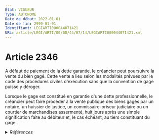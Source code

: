 ```yaml
---
État: VIGUEUR
Type: AUTONOME
Date de début: 2022-01-01
Date de fin: 2999-01-01
Identifiant: LEGIARTI000044071421
URL: article/LEGI/ARTI/00/00/44/07/14/LEGIARTI000044071421.xml
---
```


<h1>Article 2346</h1>

A défaut de paiement de la dette garantie, le créancier peut poursuivre la vente
du bien gagé. Cette vente a lieu selon les modalités prévues par le code des
procédures civiles d'exécution sans que la convention de gage puisse y
déroger.<br />

Lorsque le gage est constitué en garantie d'une dette professionnelle, le
créancier peut faire procéder à la vente publique des biens gagés par un
notaire, un huissier de justice, un commissaire-priseur judiciaire ou un
courtier de marchandises assermenté, huit jours après une simple signification
faite au débiteur et, le cas échéant, au tiers constituant du gage.


<details>
  <summary><em>Références</em></summary>

  <h2>Articles faisant référence à l'article</h2>
  
  <ul>
    <li>
      <a href="https://legal.tricoteuses.fr//redirection/LEGIARTI000044045514?vers=git&vers=legifrance">Ordonnance n° 2021-1192 du 15 septembre 2021 portant réforme du droit des sûretés - article 8 ENTIEREMENT_MODIF</a> MODIFIE source
    </li>
  </ul>
  
  <h2>Références faites par l'article</h2>
  
  <ul>
    <li>
      2016-01-29 CITATION cible <a href="https://legal.tricoteuses.fr//redirection/LEGIARTI000031942705?vers=git&vers=legifrance">Ordonnance n° 2016-56 du 29 janvier 2016 relative au gage des stocks - article 1 ENTIEREMENT_MODIF</a>
    </li>
    <li>
      2021-09-15 MODIFIE cible <a href="https://legal.tricoteuses.fr//redirection/LEGIARTI000044045514?vers=git&vers=legifrance">Ordonnance n° 2021-1192 du 15 septembre 2021 portant réforme du droit des sûretés - article 8 ENTIEREMENT_MODIF</a>
    </li>
    <li>
      2021-12-29 CITATION cible <a href="https://legal.tricoteuses.fr//redirection/LEGIARTI000044858961?vers=git&vers=legifrance">Décret n° 2021-1888 du 29 décembre 2021 pris en application de l'ordonnance n° 2021-1192 du 15 septembre 2021 portant réforme du droit des sûretés - article 2 ENTIEREMENT_MODIF</a>
    </li>
    <li>
      2999-01-01 CITATION cible <a href="https://legal.tricoteuses.fr//redirection/LEGIARTI000006448885?vers=git&vers=legifrance">Code civil - article 2353 AUTONOME ABROGE, en vigueur du 2008-07-01 au 2023-01-01</a>
    </li>
    <li>
      2999-01-01 CITATION cible <a href="https://legal.tricoteuses.fr//redirection/LEGIARTI000044073252?vers=git&vers=legifrance">Code de commerce - article L131-28 AUTONOME VIGUEUR, en vigueur depuis le 2022-01-01</a>
    </li>
    <li>
      2999-01-01 CITATION cible <a href="https://legal.tricoteuses.fr//redirection/LEGIARTI000006235000?vers=git&vers=legifrance">Code de commerce - article L527-10 AUTONOME ABROGE, en vigueur du 2006-03-24 au 2016-04-01</a>
    </li>
    <li>
      2999-01-01 CITATION cible <a href="https://legal.tricoteuses.fr//redirection/LEGIARTI000031943804?vers=git&vers=legifrance">Code de commerce - article L527-8 AUTONOME ABROGE, en vigueur du 2016-04-01 au 2022-01-01</a>
    </li>
    <li>
      2999-01-01 CITATION cible <a href="https://legal.tricoteuses.fr//redirection/LEGIARTI000022434814?vers=git&vers=legifrance">Code de la consommation - article L311-23 AUTONOME ABROGE, en vigueur du 2011-05-01 au 2016-07-01</a>
    </li>
    <li>
      2999-01-01 CITATION cible <a href="https://legal.tricoteuses.fr//redirection/LEGIARTI000022425850?vers=git&vers=legifrance">Code de la consommation - article L311-32 AUTONOME ABROGE, en vigueur du 2011-05-01 au 2016-07-01</a>
    </li>
    <li>
      2999-01-01 CITATION cible <a href="https://legal.tricoteuses.fr//redirection/LEGIARTI000032226108?vers=git&vers=legifrance">Code de la consommation - article L312-38 AUTONOME VIGUEUR, en vigueur depuis le 2016-07-01</a>
    </li>
    <li>
      2999-01-01 CITATION cible <a href="https://legal.tricoteuses.fr//redirection/LEGIARTI000044929288?vers=git&vers=legifrance">Code des procédures civiles d'exécution - article R222-6 AUTONOME VIGUEUR, en vigueur depuis le 2023-01-01</a>
    </li>
    <li>
      2999-01-01 CITATION cible <a href="https://legal.tricoteuses.fr//redirection/LEGIARTI000044073354?vers=git&vers=legifrance">Code général des impôts - article 1584 AUTONOME VIGUEUR, en vigueur depuis le 2022-01-01</a>
    </li>
    <li>
      2999-01-01 CITATION cible <a href="https://legal.tricoteuses.fr//redirection/LEGIARTI000027810932?vers=git&vers=legifrance">Code monétaire et financier - article L214-97 AUTONOME VIGUEUR, en vigueur depuis le 2013-07-28</a>
    </li>
    <li>
      CODIFICATION source Loi 1804-03-19
    </li>
  </ul>
</details>
